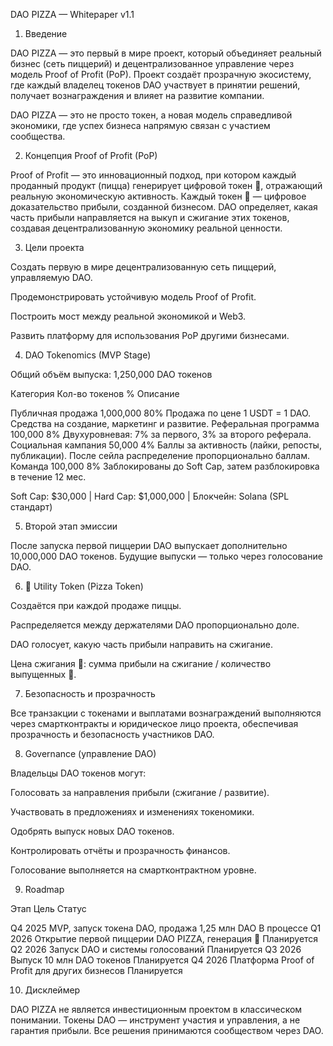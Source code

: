 DAO PIZZA — Whitepaper v1.1

1. Введение

DAO PIZZA — это первый в мире проект, который объединяет реальный бизнес (сеть пиццерий) и децентрализованное управление через модель Proof of Profit (PoP). Проект создаёт прозрачную экосистему, где каждый владелец токенов DAO участвует в принятии решений, получает вознаграждения и влияет на развитие компании.

DAO PIZZA — это не просто токен, а новая модель справедливой экономики, где успех бизнеса напрямую связан с участием сообщества.

2. Концепция Proof of Profit (PoP)

Proof of Profit — это инновационный подход, при котором каждый проданный продукт (пицца) генерирует цифровой токен 🍕, отражающий реальную экономическую активность. Каждый токен 🍕 — цифровое доказательство прибыли, созданной бизнесом. DAO определяет, какая часть прибыли направляется на выкуп и сжигание этих токенов, создавая децентрализованную экономику реальной ценности.

3. Цели проекта

Создать первую в мире децентрализованную сеть пиццерий, управляемую DAO.

Продемонстрировать устойчивую модель Proof of Profit.

Построить мост между реальной экономикой и Web3.

Развить платформу для использования PoP другими бизнесами.


4. DAO Tokenomics (MVP Stage)

Общий объём выпуска: 1,250,000 DAO токенов

Категория	Кол-во токенов	%	Описание

Публичная продажа	1,000,000	80%	Продажа по цене 1 USDT = 1 DAO. Средства на создание, маркетинг и развитие.
Реферальная программа	100,000	8%	Двухуровневая: 7% за первого, 3% за второго реферала.
Социальная кампания	50,000	4%	Баллы за активность (лайки, репосты, публикации). После сейла распределение пропорционально баллам.
Команда	100,000	8%	Заблокированы до Soft Cap, затем разблокировка в течение 12 мес.


Soft Cap: $30,000 | Hard Cap: $1,000,000 | Блокчейн: Solana (SPL стандарт)

5. Второй этап эмиссии

После запуска первой пиццерии DAO выпускает дополнительно 10,000,000 DAO токенов. Будущие выпуски — только через голосование DAO.

6. 🍕 Utility Token (Pizza Token)

Создаётся при каждой продаже пиццы.

Распределяется между держателями DAO пропорционально доле.

DAO голосует, какую часть прибыли направить на сжигание.


Цена сжигания 🍕: сумма прибыли на сжигание / количество выпущенных 🍕.

7. Безопасность и прозрачность

Все транзакции с токенами и выплатами вознаграждений выполняются через смартконтракты и юридическое лицо проекта, обеспечивая прозрачность и безопасность участников DAO.

8. Governance (управление DAO)

Владельцы DAO токенов могут:

Голосовать за направления прибыли (сжигание / развитие).

Участвовать в предложениях и изменениях токеномики.

Одобрять выпуск новых DAO токенов.

Контролировать отчёты и прозрачность финансов.


Голосование выполняется на смартконтрактном уровне.

9. Roadmap

Этап	Цель	Статус

Q4 2025	MVP, запуск токена DAO, продажа 1,25 млн DAO	В процессе
Q1 2026	Открытие первой пиццерии DAO PIZZA, генерация 🍕	Планируется
Q2 2026	Запуск DAO и системы голосований	Планируется
Q3 2026	Выпуск 10 млн DAO токенов	Планируется
Q4 2026	Платформа Proof of Profit для других бизнесов	Планируется


10. Дисклеймер

DAO PIZZA не является инвестиционным проектом в классическом понимании. Токены DAO — инструмент участия и управления, а не гарантия прибыли. Все решения принимаются сообществом через DAO.
